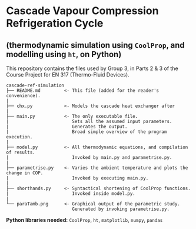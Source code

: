 # Cascade Vapour Compression Refrigeration Cycle
## (thermodynamic simulation using `CoolProp`, and modelling using `ht`, on Python)
This repository contains the files used by Group 3, in Parts 2 & 3 of the Course Project for EN 317 (Thermo-Fluid Devices).
```
cascade-ref-simulation
├── README.md         <- This file (added for the reader's convenience).
|
├── chx.py            <- Models the cascade heat exchanger after  
|
├── main.py           <- The only executable file.
|                        Sets all the assumed input parameters.
|                        Generates the output.
|                        Broad simple overview of the program execution.
|
├── model.py          <- All thermodynamic equations, and compilation of results.
|                        Invoked by main.py and parametrise.py.
|
├── parametrise.py    <- Varies the ambient temperature and plots the change in COP.
|                        Invoked by executing main.py.
|
├── shorthands.py     <- Syntactical shortening of CoolProp functions.
|                        Invoked inside model.py.
|
└── paraTamb.png      <- Graphical output of the parametric study.
                         Generated by invoking parametrise.py.
```

**Python libraries needed:** `CoolProp`, `ht`, `matplotlib`, `numpy`, `pandas`
